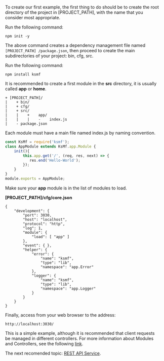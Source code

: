 To create our first example, the first thing to do should be to create the root directory of the project in [PROJECT_PATH], with the name that you consider most appropriate. 

Run the following command: 
```
npm init -y
```

The above command creates a dependency management file named ```[PROJECT_PATH] /package.json```, then proceed to create the main subdirectories of your project: bin, cfg, src. 

Run the following command:
```
npm install ksmf
```

It is recommended to create a first module in the **src** directory, it is usually called **app** or **home**. 
```
+ [PROJECT_PATH]/
|    + bin/
|    + cfg/
|    + src/
|    |    +    app/
|    |    |    -    index.js
|    - package.json
```

Each module must have a main file named index.js by naming convention. 
```js
const KsMf = require('ksmf');
class AppModule extends KsMf.app.Module {
    init(){
        this.app.get('/', (req, res, next) => {
           res.end('Hello-World');
        });
    }
}
module.exports = AppModule;
```

Make sure your **app** module is in the list of modules to load.

**[PROJECT_PATH]/cfg/core.json**
```
{
    "development": {
        "port": 3030,
        "host": "localhost",
        "protocol": "http",
        "log": 1,
        "module": {
            "load": [ "app" ]
        },
        "event": { },
        "helper": { 
            "error": {
                "name": "ksmf",
                "type": "lib",
                "namespace": "app.Error"
            },
            "logger": {
                "name": "ksmf",
                "type": "lib",
                "namespace": "app.Logger"
            }
        }
    }
}
```

Finally, access from your web browser to the address:
```
http://localhost:3030/
``` 

This is a simple example, although it is recommended that client requests be managed in different controllers. For more information about Modules and Controllers, see the following [link](./common.modules.md).

The next recomended topic: [REST API Service](./intro.REST.API.md).
